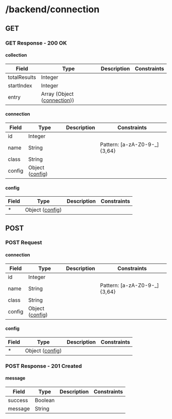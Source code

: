 
# /backend/connection


## GET


### GET Response - 200 OK

#### collection

Field | Type | Description | Constraints
----- | ---- | ----------- | -----------
totalResults | Integer |  | 
startIndex | Integer |  | 
entry | Array (Object ([connection](#psx_model_Connection))) |  | 

#### connection

Field | Type | Description | Constraints
----- | ---- | ----------- | -----------
id | Integer |  | 
name | String |  | Pattern: [a-zA-Z0-9\-\_]{3,64}
class | String |  | 
config | Object ([config](#psx_model_Config)) |  | 

#### config

Field | Type | Description | Constraints
----- | ---- | ----------- | -----------
* | Object ([config](#psx_model_Config)) |  | 


## POST


### POST Request

#### connection

Field | Type | Description | Constraints
----- | ---- | ----------- | -----------
id | Integer |  | 
name | String |  | Pattern: [a-zA-Z0-9\-\_]{3,64}
class | String |  | 
config | Object ([config](#psx_model_Config)) |  | 

#### config

Field | Type | Description | Constraints
----- | ---- | ----------- | -----------
* | Object ([config](#psx_model_Config)) |  | 


### POST Response - 201 Created

#### message

Field | Type | Description | Constraints
----- | ---- | ----------- | -----------
success | Boolean |  | 
message | String |  | 

